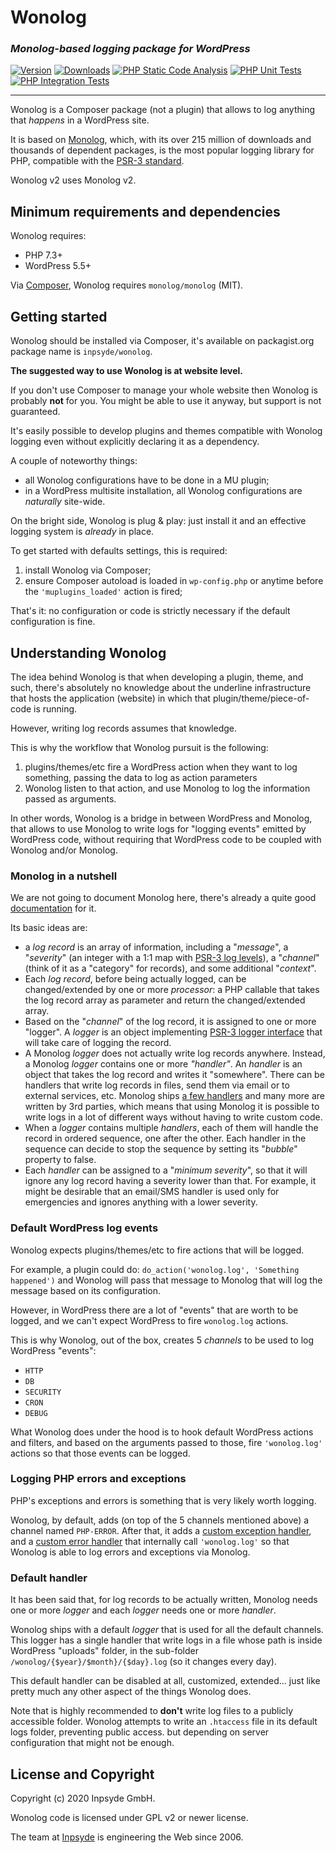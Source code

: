 # Wonolog

### _Monolog-based logging package for WordPress_

[![Version](https://img.shields.io/packagist/v/inpsyde/wonolog.svg)](https://packagist.org/packages/inpsyde/wonolog)
[![Downloads](https://img.shields.io/packagist/dt/inpsyde/wonolog.svg)](https://packagist.org/packages/inpsyde/wonolog)
[![PHP Static Code Analysis](https://github.com/inpsyde/Wonolog/actions/workflows/php-static-analysis.yml/badge.svg?branch=2.x)](https://github.com/inpsyde/Wonolog/actions/workflows/php-static-analysis.yml)
[![PHP Unit Tests](https://github.com/inpsyde/Wonolog/actions/workflows/php-unit-tests.yml/badge.svg?branch=2.x)](https://github.com/inpsyde/Wonolog/actions/workflows/php-unit-tests.yml)
[![PHP Integration Tests](https://github.com/inpsyde/Wonolog/actions/workflows/php-integration-tests.yml/badge.svg?branch=2.x)](https://github.com/inpsyde/Wonolog/actions/workflows/php-integration-tests.yml)

------

Wonolog is a Composer package (not a plugin) that allows to log anything that *happens* in a WordPress site.

It is based on [Monolog](https://github.com/Seldaek/monolog), which, with its over 215 million of downloads and thousands of dependent packages, is the most popular logging library for PHP, compatible with the [PSR-3 standard](https://www.php-fig.org/psr/psr-3/).

Wonolog v2 uses Monolog v2.



## Minimum requirements and dependencies

Wonolog requires:

- PHP 7.3+
- WordPress 5.5+

Via [Composer](https://getcomposer.org), Wonolog requires `monolog/monolog` (MIT).



## Getting started

Wonolog should be installed via Composer, it's available on packagist.org package name is `inpsyde/wonolog`.

**The suggested way to use Wonolog is at website level.**

If you don't use Composer to manage your whole website then Wonolog is probably **not** for you.
You might be able to use it anyway, but support is not guaranteed.

It's easily possible to develop plugins and themes compatible with Wonolog logging even without explicitly declaring it as a dependency.

A couple of noteworthy things:

- all Wonolog configurations have to be done in a MU plugin;
- in a WordPress multisite installation, all Wonolog configurations are _naturally_ site-wide.

On the bright side, Wonolog is plug & play: just install it and an effective logging system is _already_ in place.

To get started with defaults settings, this is required:

1. install Wonolog via Composer;
2. ensure Composer autoload is loaded in `wp-config.php` or anytime before the `'muplugins_loaded'` action is fired;

That's it: no configuration or code is strictly necessary if the default configuration is fine.

## Understanding Wonolog

The idea behind Wonolog is that when developing a plugin, theme, and such, there's absolutely no knowledge about the underline infrastructure that hosts the application (website) in which that plugin/theme/piece-of-code is running.

However, writing log records assumes that knowledge. 

This is why the workflow that Wonolog pursuit is the following:

1. plugins/themes/etc fire a WordPress action when they want to log something, passing the data to log as action parameters
2. Wonolog listen to that action, and use Monolog to log the information passed as arguments.

In other words, Wonolog is a bridge in between WordPress and Monolog, that allows to use Monolog to write logs for "logging events" emitted by WordPress code, without requiring that WordPress code to be coupled with Wonolog and/or Monolog.



### Monolog in a nutshell

We are not going to document Monolog here, there's already a quite good [documentation](https://seldaek.github.io/monolog/) for it.

Its basic ideas are:

- a *log record* is an array of information, including a "*message*", a "*severity*" (an integer with a 1:1 map with [PSR-3 log levels](https://www.php-fig.org/psr/psr-3/#5-psrlogloglevel)), a "*channel*" (think of it as a "category" for records), and some additional "*context*".
- Each *log record*, before being actually logged, can be changed/extended by one or more *processor*: a PHP callable that takes the log record array as parameter and return the changed/extended array.
- Based on the "*channel*" of the log record, it is assigned to one or more "logger". A *logger* is an object implementing [PSR-3 logger interface](https://www.php-fig.org/psr/psr-3/#3-psrlogloggerinterface) that will take care of logging the record.
- A Monolog *logger* does not actually write log records anywhere. Instead, a Monolog *logger* contains one or more *"handler"*. An *handler* is an object that takes the log record and writes it "somewhere".
    There can be handlers that write log records in files, send them via email or to external services, etc. Monolog ships [a few handlers](https://seldaek.github.io/monolog/doc/02-handlers-formatters-processors.html#handlers) and many more are written by 3rd parties, which means that using Monolog it is possible to write logs in a lot of different ways without having to write custom code.
- When a *logger* contains multiple *handlers*, each of them will handle the record in ordered sequence, one after the other. Each handler in the sequence can decide to stop the sequence by setting its "*bubble*" property to false.
- Each *handler* can be assigned to a "*minimum severity*", so that it will ignore any log record having a severity lower than that. For example, it might be desirable that an email/SMS handler is used only for emergencies and ignores anything with a lower severity.



### Default WordPress log events

Wonolog expects plugins/themes/etc to fire actions that will be logged.

For example, a plugin could do: `do_action('wonolog.log', 'Something happened')` and Wonolog will pass that message to Monolog that will log the message based on its configuration.

However, in WordPress there are a lot of "events" that are worth to be logged, and we can't expect WordPress to fire `wonolog.log` actions.

This is why Wonolog, out of the box, creates 5 *channels* to be used to log WordPress "events":

- `HTTP`
- `DB`
- `SECURITY`
- `CRON`
- `DEBUG`

What Wonolog does under the hood is to hook default WordPress actions and filters, and based on the arguments passed to those, fire `'wonolog.log'` actions so that those events can be logged.



### Logging PHP errors and exceptions

PHP's exceptions and errors is something that is very likely worth logging.

Wonolog, by default, adds (on top of the 5 channels mentioned above) a channel named `PHP-ERROR`. After that, it adds a [custom exception handler](https://www.php.net/manual/en/function.set-exception-handler.php), and a [custom error handler](https://www.php.net/manual/en/function.set-error-handler.php) that internally call `'wonolog.log'` so that Wonolog is able to log errors and exceptions via Monolog.



### Default handler

It has been said that, for log records to be actually written, Monolog needs one or more *logger* and each *logger* needs one or more *handler*.

Wonolog ships with a default *logger* that is used for all the default channels. This logger has a single handler that write logs in a file whose path is inside WordPress "uploads" folder, in the sub-folder `/wonolog/{$year}/$month}/{$day}.log` (so it changes every day).

This default handler can be disabled at all, customized, extended... just like pretty much any other aspect of the things Wonolog does.

Note that is highly recommended to **don't** write log files to a publicly accessible folder. Wonolog attempts to write an `.htaccess` file in its default logs folder, preventing public access. but depending on server configuration that might not be enough. 



## License and Copyright

Copyright (c) 2020 Inpsyde GmbH.

Wonolog code is licensed under GPL v2 or newer license.

The team at [Inpsyde](https://inpsyde.com) is engineering the Web since 2006.
